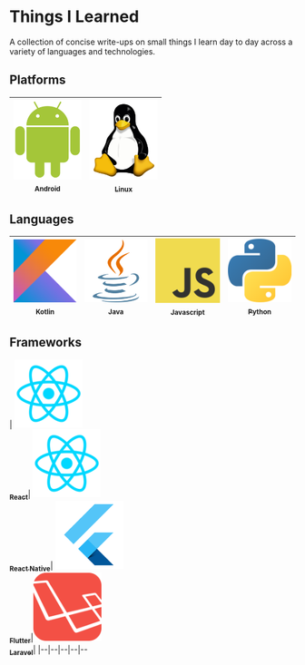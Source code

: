 # Things I Learned

A collection of concise write-ups on small things I learn day to day across a variety of languages and technologies.


## Platforms
| [<img src="https://github.com/kodeartisan/things-i-learned/blob/master/logo/android.png?raw=true" width="120px;" alt="Android"/><br /><sub><b>Android</b></sub>](https://github.com/kodeartisan/things-i-learned/tree/master/android)| [<img src="https://github.com/kodeartisan/things-i-learned/blob/master/logo/linux.png?raw=true" width="120px;" alt="Linux"/><br /><sub><b>Linux</b></sub>](https://github.com/kodeartisan/things-i-learned/tree/master/linux)|
|--|--|

## Languages
| [<img src="https://github.com/kodeartisan/things-i-learned/blob/master/logo/kotlin.png?raw=true" width="120px;" alt="Kotlin"/><br /><sub><b>Kotlin</b></sub>](https://github.com/kodeartisan/things-i-learned/tree/master/kotlin)| [<img src="https://github.com/kodeartisan/things-i-learned/blob/master/logo/java.png?raw=true" width="120px;" alt="Java"/><br /><sub><b>Java</b></sub>](https://github.com/kodeartisan/things-i-learned/tree/master/java)| [<img src="https://github.com/kodeartisan/things-i-learned/blob/master/logo/js.png?raw=true" width="120px;" alt="Javascript"/><br /><sub><b>Javascript</b></sub>](https://github.com/kodeartisan/things-i-learned/tree/master/javascript)|[<img src="https://github.com/kodeartisan/things-i-learned/blob/master/logo/python.png?raw=true" width="120px;" alt="Python"/><br /><sub><b>Python</b></sub>](https://github.com/kodeartisan/things-i-learned/tree/master/python)|
|--|--|--|--|

## Frameworks
| [<img src="https://github.com/kodeartisan/things-i-learned/blob/master/logo/react.png?raw=true" width="120px;" alt="React"/><br /><sub><b>React</b></sub>](https://github.com/kodeartisan/things-i-learned/tree/master/react)| [<img src="https://github.com/kodeartisan/things-i-learned/blob/master/logo/react.png?raw=true" width="120px;" alt="React Native"/><br /><sub><b>React Native</b></sub>](https://github.com/kodeartisan/things-i-learned/tree/master/react-native)| [<img src="https://github.com/kodeartisan/things-i-learned/blob/master/logo/flutter.png?raw=true" width="120px;" alt="Flutter"/><br /><sub><b>Flutter</b></sub>](https://github.com/kodeartisan/things-i-learned/tree/master/flutter)|[<img src="https://github.com/kodeartisan/things-i-learned/blob/master/logo/laravel.png?raw=true" width="120px;" alt="Laravel"/><br /><sub><b>Laravel</b></sub>](https://github.com/kodeartisan/things-i-learned/tree/master/laravel)|
|--|--|--|--|--


